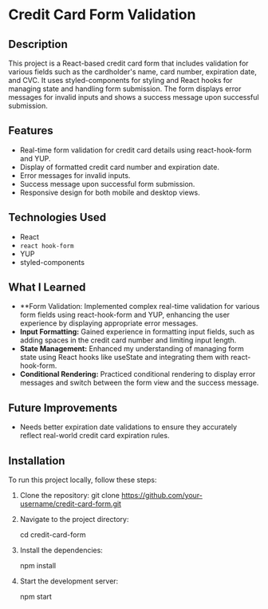 # Credit Card Form Validation

## Description

This project is a React-based credit card form that includes validation for various fields such as the cardholder's name, card number, expiration date, and CVC. It uses styled-components for styling and React hooks for managing state and handling form submission. The form displays error messages for invalid inputs and shows a success message upon successful submission.

## Features

- Real-time form validation for credit card details using react-hook-form and YUP.
- Display of formatted credit card number and expiration date.
- Error messages for invalid inputs.
- Success message upon successful form submission.
- Responsive design for both mobile and desktop views.

## Technologies Used

- React
- `react hook-form`
- YUP
- styled-components


## What I Learned

- **Form Validation: Implemented complex real-time validation for various form fields using react-hook-form and YUP, enhancing the user experience by displaying appropriate error messages.
- **Input Formatting:** Gained experience in formatting input fields, such as adding spaces in the credit card number and limiting input length.
- **State Management:** Enhanced my understanding of managing form state using React hooks like useState and integrating them with react-hook-form.
- **Conditional Rendering:** Practiced conditional rendering to display error messages and switch between the form view and the success message.

## Future Improvements

- Needs better expiration date validations to ensure they accurately reflect real-world credit card expiration rules.

## Installation

To run this project locally, follow these steps:

1. Clone the repository:
   git clone https://github.com/your-username/credit-card-form.git

2. Navigate to the project directory:

   cd credit-card-form

3. Install the dependencies:

   npm install

4. Start the development server:

   npm start
